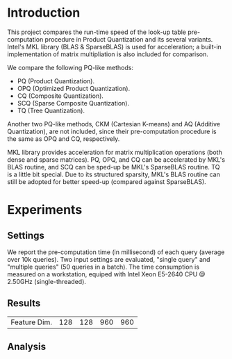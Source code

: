 # Introduction

This project compares the run-time speed of the look-up table pre-computation procedure in Product Quantization and its several variants. Intel's MKL library (BLAS & SparseBLAS) is used for acceleration; a built-in implementation of matrix multipliation is also included for comparison.

We compare the following PQ-like methods:

+ PQ (Product Quantization).
+ OPQ (Optimized Product Quantization).
+ CQ (Composite Quantization).
+ SCQ (Sparse Composite Quantization).
+ TQ (Tree Quantization).

Another two PQ-like methods, CKM (Cartesian K-means) and AQ (Additive Quantization), are not included, since their pre-computation procedure is the same as OPQ and CQ, respectively.

MKL library provides acceleration for matrix multiplication operations (both dense and sparse matrices). PQ, OPQ, and CQ can be accelerated by MKL's BLAS routine, and SCQ can be sped-up be MKL's SparseBLAS routine. TQ is a little bit special. Due to its structured sparsity, MKL's BLAS routine can still be adopted for better speed-up (compared against SparseBLAS).

# Experiments

## Settings

We report the pre-computation time (in millisecond) of each query (average over 10k queries). Two input settings are evaluated, "single query" and "multiple queries" (50 queries in a batch). The time consumption is measured on a workstation, equiped with Intel Xeon E5-2640 CPU @ 2.50GHz (single-threaded).

## Results

<table class="table table-bordered table-striped table-condensed">
    <tr>
        <td>Feature Dim.</td>
        <td>128</td>
        <td>128</td>
        <td>960</td>
        <td>960</td>
    </tr>
</table>

## Analysis